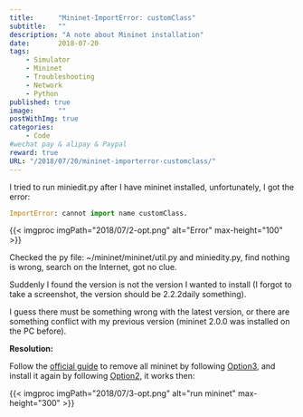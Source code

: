 ```yaml
---
title:      "Mininet-ImportError: customClass"
subtitle:   ""
description: "A note about Mininet installation"
date:       2018-07-20
tags:
    - Simulator
    - Mininet
    - Troubleshooting
    - Network
    - Python
published: true
image:      ""
postWithImg: true
categories:
    - Code
#wechat pay & alipay & Paypal
reward: true
URL: "/2018/07/20/mininet-importerror-customclass/"
---
```

I tried to run miniedit.py after I have mininet installed, unfortunately, I got the error:

~~~python
ImportError: cannot import name customClass.
~~~

{{< imgproc imgPath="2018/07/2-opt.png" alt="Error" max-height="100" >}}

Checked the py file: ~/mininet/mininet/util.py and miniedity.py, find nothing is wrong, search on the Internet, got no clue.

Suddenly I found the version is not the version I wanted to install (I forgot to take a screenshot, the version should be 2.2.2daily something).

I guess there must be something wrong with the latest version, or there are something conflict with my previous version (mininet 2.0.0 was installed on the PC before).

**Resolution:**

Follow the [official guide](http://mininet.org/download/) to remove all mininet by following [Option3](http://mininet.org/download/#option-3-installation-from-packages), and install it again by following [Option2](http://mininet.org/download/#option-2-native-installation-from-source), it works then:

{{< imgproc imgPath="2018/07/3-opt.png" alt="run mininet" max-height="300" >}}
